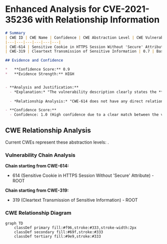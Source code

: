 # Enhanced Analysis for CVE-2021-35236 with Relationship Information

```markdown
# Summary
| CWE ID | CWE Name | Confidence | CWE Abstraction Level | CWE Vulnerability Mapping Label | CWE-Vulnerability Mapping Notes |
|---|---|---|---|---|---|
| CWE-614 | Sensitive Cookie in HTTPS Session Without 'Secure' Attribute | 1.0 | Variant | Allowed | Primary CWE: Matches the specific weakness of missing Secure attribute in SSL cookie. |
| CWE-319 | Cleartext Transmission of Sensitive Information | 0.7 | Base | Allowed | Secondary Candidate: Represents the broader risk of transmitting sensitive data in cleartext due to the missing Secure flag. |

## Evidence and Confidence

*   **Confidence Score:** 0.9
*   **Evidence Strength:** HIGH


- **Analysis and Justification:**  
  - *Explanation:* "The vulnerability description clearly states the **rootcause** is the **lack of Secure flag in SSL Cookie**. This maps directly to CWE-614 (Sensitive Cookie in HTTPS Session Without 'Secure' Attribute), which is a Variant-level CWE and is ALLOWED according to MITRE mapping guidance. The vulnerability occurs because the Secure attribute, which instructs the browser to only send the cookie over a secure HTTPS channel, is not set. Consequently, the cookie can be transmitted in cleartext over HTTP, as indicated by the description's **impact**: 'cookie can be sent in clear text'. CWE-319 (Cleartext Transmission of Sensitive Information) is considered as a secondary candidate because it describes the broader issue of transmitting sensitive information without encryption, which is a consequence of the missing Secure flag. However, CWE-614 is more specific to the cookie issue."
  
  - *Relationship Analysis:* "CWE-614 does not have any direct relationships mentioned in the provided information. However, CWE-319, a secondary candidate, is a parent of CWE-614. This means that CWE-614 is a specific instance of the more general weakness described by CWE-319. The fact that the vulnerability specifically involves a cookie lacking the Secure attribute makes CWE-614 the more appropriate choice."

- **Confidence Score:**  
  - Confidence: 1.0 (High confidence due to a clear match between the vulnerability description, CWE description, and MITRE mapping guidance)
```


## CWE Relationship Analysis

Current CWEs represent these abstraction levels: .


### Vulnerability Chain Analysis

**Chain starting from CWE-614:**
- 614 (Sensitive Cookie in HTTPS Session Without 'Secure' Attribute) - ROOT


**Chain starting from CWE-319:**
- 319 (Cleartext Transmission of Sensitive Information) - ROOT



### CWE Relationship Diagram

```mermaid
graph TD
    classDef primary fill:#f96,stroke:#333,stroke-width:2px
    classDef secondary fill:#69f,stroke:#333
    classDef tertiary fill:#9e9,stroke:#333
```
